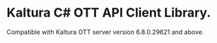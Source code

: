 # Kaltura C# OTT API Client Library.
Compatible with Kaltura OTT server version 6.8.0.29621 and above.
